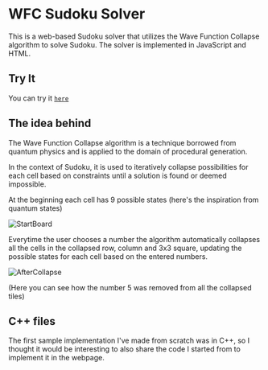 ﻿# WFC Sudoku Solver

This is a web-based Sudoku solver that utilizes the Wave Function Collapse algorithm to solve Sudoku. 
The solver is implemented in JavaScript and HTML.

## Try It

You can try it [`here`](http://damngoodfreehost.infinityfreeapp.com/Sudoku/sudoku.html)

## The idea behind

The Wave Function Collapse algorithm is a technique borrowed from quantum physics and is applied to the domain of procedural generation. 

In the context of Sudoku, it is used to iteratively collapse possibilities for each cell based on constraints until a solution is found or deemed impossible. 

At the beginning each cell has 9 possible states (here's the inspiration from quantum states)

![StartBoard](https://github.com/iamnotmat/Sudoku_WFC/assets/75623519/dc4bbb0c-6f99-496e-af09-7506eb52f66c)

Everytime the user chooses a number the algorithm automatically collapses all the cells in the collapsed row, column and 3x3 square, updating the possible states for each cell based on the entered numbers.

![AfterCollapse](https://github.com/iamnotmat/Sudoku_WFC/assets/75623519/c8e2390b-31e5-4bcc-a5c5-93b29d73e5fe)

(Here you can see how the number 5 was removed from all the collapsed tiles)

## C++ files

The first sample implementation I've made from scratch was in C++, so I thought it would be interesting to also share the code I started from to implement it in the webpage.
